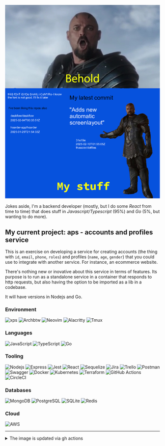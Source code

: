 ![behold my stuff](./behold-no-bg-latest.png)

Jokes aside, I'm a backend developer (mostly, but I do some <i>React</i> from time to time) that does stuff in <i>Javascript/Typescript</i> (95%) and <i>Go</i> (5%, but wanting to do more).

## My current project: aps - accounts and profiles service

This is an exercise on developing a service for creating accounts (the thing with `id`, `email`, `phone`, `roles`) and profiles (`name`, `age`, `gender`) that you could use to integrate with another service. For instance, an ecommerce website.

There's nothing new or inovative about this service in terms of features. Its purpose is to run as a standalone service in a container that responds to http requests, but also having the option to be imported as a lib in a codebase.

It will have versions in Nodejs and Go.


### Environment
![xps](https://img.shields.io/badge/dell-XPS%209320%20-007DB8?style=for-the-badge&logo=dell&logoColor=white)
![Archbtw](https://img.shields.io/badge/Arch_Linux-1793D1?style=for-the-badge&logo=arch-linux&logoColor=white)
![Neovim](https://img.shields.io/badge/NeoVim-%2357A143.svg?&style=for-the-badge&logo=neovim&logoColor=white)
![Alacritty](https://img.shields.io/badge/alacritty-F46D01?style=for-the-badge&logo=alacritty&logoColor=white)
![Tmux](https://img.shields.io/badge/tmux-1BB91F?style=for-the-badge&logo=tmux&logoColor=white)

### Languages
![JavaScript](https://img.shields.io/badge/javascript-%23323330.svg?style=for-the-badge&logo=javascript&logoColor=%23F7DF1E)
![TypeScript](https://img.shields.io/badge/typescript-%23007ACC.svg?style=for-the-badge&logo=typescript&logoColor=white)
![Go](https://img.shields.io/badge/Go-00ADD8?style=for-the-badge&logo=go&logoColor=white)

### Tooling
![Nodejs](https://img.shields.io/badge/Node.js-43853D?style=for-the-badge&logo=node.js&logoColor=white)
![Express](https://img.shields.io/badge/Express.js-404D59?style=for-the-badge)
![Jest](https://img.shields.io/badge/-jest-%23C21325?style=for-the-badge&logo=jest&logoColor=white)
![React](https://img.shields.io/badge/react-%2320232a.svg?style=for-the-badge&logo=react&logoColor=%2361DAFB)
![Sequelize](https://img.shields.io/badge/sequelize-323330?style=for-the-badge&logo=sequelize&logoColor=blue)
![Jira](https://img.shields.io/badge/jira-%230A0FFF.svg?style=for-the-badge&logo=jira&logoColor=white)
![Trello](https://img.shields.io/badge/Trello-%23026AA7.svg?style=for-the-badge&logo=Trello&logoColor=white)
![Postman](https://img.shields.io/badge/Postman-FF6C37?style=for-the-badge&logo=postman&logoColor=white)
![Swagger](https://img.shields.io/badge/Swagger-85EA2D?style=for-the-badge&logo=Swagger&logoColor=white)
![Docker](https://img.shields.io/badge/Docker-2CA5E0?style=for-the-badge&logo=docker&logoColor=white)
![Kubernetes](https://img.shields.io/badge/kubernetes-326ce5.svg?&style=for-the-badge&logo=kubernetes&logoColor=white)
![Terraform](https://img.shields.io/badge/terraform-%235835CC.svg?style=for-the-badge&logo=terraform&logoColor=white)
![GitHub Actions](https://img.shields.io/badge/github%20actions-%232671E5.svg?style=for-the-badge&logo=githubactions&logoColor=white)
![CircleCI](https://img.shields.io/badge/circle%20ci-%23161616.svg?style=for-the-badge&logo=circleci&logoColor=white)

### Databases
![MongoDB](https://img.shields.io/badge/MongoDB-4EA94B?style=for-the-badge&logo=mongodb&logoColor=white)
![PostgreSQL](https://img.shields.io/badge/PostgreSQL-316192?style=for-the-badge&logo=postgresql&logoColor=white)
![SQLite](https://img.shields.io/badge/SQLite-07405E?style=for-the-badge&logo=sqlite&logoColor=white)
![Redis](https://img.shields.io/badge/redis-%23DD0031.svg?style=for-the-badge&logo=redis&logoColor=white)

### Cloud
![AWS](https://img.shields.io/badge/Amazon_AWS-FF9900?style=for-the-badge&logo=amazonaws&logoColor=white)

--------------- 
<details>
  <summary>The image is updated via gh actions</summary>
  
  The idea behind it is:
  - call GitHub's REST API (using [@octokit/rest](https://octokit.github.io/rest.js/v20)) for the latests public acitivity in my account
  - filter the latest commit (message, sha, date, repo)
  - filter the 5 latest starred/watched repos (repo, date)
  - edit the [base image](./behold-no-bg.png) using [Jimp](https://github.com/jimp-dev/jimp) to place the text in the _correct_ spot
  - save a new copy of that image, making it overwrite [behold-no-bg-latest.png](./behold-no-bg-latest.png)
  - commit the changes via [this little action](.github/workflows/readme.yml)

  It runs every 10 minutes [or so](https://docs.github.com/en/actions/using-workflows/events-that-trigger-workflows#schedule) and when something changes compared to the last data fetch (in this case, the generated image is diff'ed, so there is that), we commit this changes and the new image is published.

  [The code that does it.](./src/index.ts)

Last updated at: Sat Feb 22 21:10:56 UTC 2025
![readme](https://github.com/thassiov/thassiov/actions/workflows/readme.yml/badge.svg)
</details>
